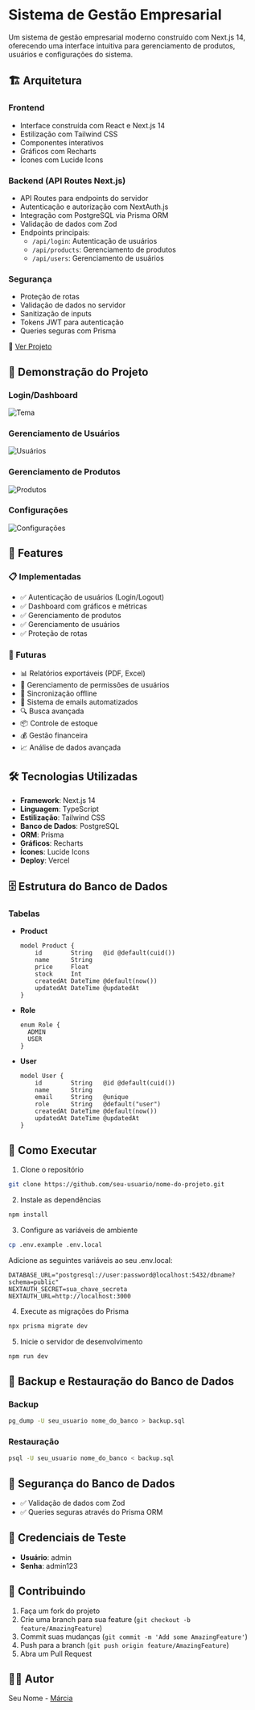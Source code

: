 # Sistema de Gestão Empresarial

Um sistema de gestão empresarial moderno construído com Next.js 14, oferecendo uma interface intuitiva para gerenciamento de produtos, usuários e configurações do sistema.

## 🏗️ Arquitetura

### Frontend

- Interface construída com React e Next.js 14
- Estilização com Tailwind CSS
- Componentes interativos
- Gráficos com Recharts
- Ícones com Lucide Icons

### Backend (API Routes Next.js)

- API Routes para endpoints do servidor
- Autenticação e autorização com NextAuth.js
- Integração com PostgreSQL via Prisma ORM
- Validação de dados com Zod
- Endpoints principais:
  - `/api/login`: Autenticação de usuários
  - `/api/products`: Gerenciamento de produtos
  - `/api/users`: Gerenciamento de usuários

### Segurança

- Proteção de rotas
- Validação de dados no servidor
- Sanitização de inputs
- Tokens JWT para autenticação
- Queries seguras com Prisma

🔗 [Ver Projeto](https://admin-dashboard-delta-sand-59.vercel.app/)

## 📸 Demonstração do Projeto

### Login/Dashboard

![Tema](https://i.giphy.com/media/v1.Y2lkPTc5MGI3NjExaGdqZnU3c3pvcWp1OXB0MWU1dW9sOTNyaHRhM3FwcjhjZTJld25kaSZlcD12MV9pbnRlcm5hbF9naWZfYnlfaWQmY3Q9Zw/a4jy4alkWns7SlugBf/giphy.gif)

### Gerenciamento de Usuários

![Usuários](https://i.giphy.com/media/v1.Y2lkPTc5MGI3NjExb3lrOGR5NWRndXNtdHE5eWE3azVmOXY4dmkycXFhbHhpZXNhamdiciZlcD12MV9pbnRlcm5hbF9naWZfYnlfaWQmY3Q9Zw/ewogbzxIGhXH8IrqPt/giphy.gif)

### Gerenciamento de Produtos

![Produtos](https://i.giphy.com/media/v1.Y2lkPTc5MGI3NjExb3lrOGR5NWRndXNtdHE5eWE3azVmOXY4dmkycXFhbHhpZXNhamdiciZlcD12MV9pbnRlcm5hbF9naWZfYnlfaWQmY3Q9Zw/ewogbzxIGhXH8IrqPt/giphy.gif)

### Configurações

![Configurações](https://i.giphy.com/media/v1.Y2lkPTc5MGI3NjExMzQyeHE1NnN6OWtzNjJ5dGg4dHExZ3JncHFpcjQzMzVxZGd0NXVuayZlcD12MV9pbnRlcm5hbF9naWZfYnlfaWQmY3Q9Zw/s9FijT0zMpJu5vDLAg/giphy.gif)

## 🚀 Features

### 📋 Implementadas

- ✅ Autenticação de usuários (Login/Logout)
- ✅ Dashboard com gráficos e métricas
- ✅ Gerenciamento de produtos
- ✅ Gerenciamento de usuários
- ✅ Proteção de rotas

### 💾 Futuras

- 📊 Relatórios exportáveis (PDF, Excel)
- 👥 Gerenciamento de permissões de usuários
- 🔄 Sincronização offline
- 📨 Sistema de emails automatizados
- 🔍 Busca avançada
- 📦 Controle de estoque
- 💰 Gestão financeira
- 📈 Análise de dados avançada

## 🛠 Tecnologias Utilizadas

- **Framework**: Next.js 14
- **Linguagem**: TypeScript
- **Estilização**: Tailwind CSS
- **Banco de Dados**: PostgreSQL
- **ORM**: Prisma
- **Gráficos**: Recharts
- **Ícones**: Lucide Icons
- **Deploy**: Vercel

## 🗄️ Estrutura do Banco de Dados

### Tabelas

- **Product**

  ```prisma
  model Product {
      id        String   @id @default(cuid())
      name      String
      price     Float
      stock     Int
      createdAt DateTime @default(now())
      updatedAt DateTime @updatedAt
  }
  ```

- **Role**

  ```prisma
  enum Role {
    ADMIN
    USER
  }
  ```

- **User**
  ```prisma
  model User {
      id        String   @id @default(cuid())
      name      String
      email     String   @unique
      role      String   @default("user")
      createdAt DateTime @default(now())
      updatedAt DateTime @updatedAt
  }
  ```

## 🚀 Como Executar

1. Clone o repositório

```bash
git clone https://github.com/seu-usuario/nome-do-projeto.git
```

2. Instale as dependências

```bash
npm install
```

3. Configure as variáveis de ambiente

```bash
cp .env.example .env.local
```

Adicione as seguintes variáveis ao seu .env.local:

```env
DATABASE_URL="postgresql://user:password@localhost:5432/dbname?schema=public"
NEXTAUTH_SECRET=sua_chave_secreta
NEXTAUTH_URL=http://localhost:3000
```

4. Execute as migrações do Prisma

```bash
npx prisma migrate dev
```

5. Inicie o servidor de desenvolvimento

```bash
npm run dev
```

## 💾 Backup e Restauração do Banco de Dados

### Backup

```bash
pg_dump -U seu_usuario nome_do_banco > backup.sql
```

### Restauração

```bash
psql -U seu_usuario nome_do_banco < backup.sql
```

## 🔐 Segurança do Banco de Dados

- ✅ Validação de dados com Zod
- ✅ Queries seguras através do Prisma ORM

## 🔐 Credenciais de Teste

- **Usuário**: admin
- **Senha**: admin123

## 🤝 Contribuindo

1. Faça um fork do projeto
2. Crie uma branch para sua feature (`git checkout -b feature/AmazingFeature`)
3. Commit suas mudanças (`git commit -m 'Add some AmazingFeature'`)
4. Push para a branch (`git push origin feature/AmazingFeature`)
5. Abra um Pull Request

## 👨‍💻 Autor

Seu Nome - [Márcia](https://www.linkedin.com/in/marcia-agostinho-developer/)
